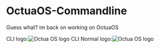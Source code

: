 # OctuaOS-Commandline
Guess what? im back on working on OctuaOS






CLI logo:![Octua OS logo CLI](https://github.com/user-attachments/assets/d205813c-af94-46e9-97cd-8d99f0343182)
Normal logo:![Octua OS logo](https://github.com/user-attachments/assets/b03fcc53-b443-4ac7-8956-8d6c2fee06f2)
